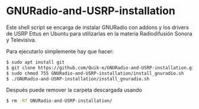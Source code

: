 # GNURadio-and-USRP-installation
Este shell script se encarga de instalar GNURadio con addons y los drivers de USRP Ettus en Ubuntu para utilizarlas en la materia Radiodifusión Sonora y Televisiva.

Para ejecutarlo simplemente hay que hacer:

```sh
$ sudo apt install git
$ git clone https://github.com/Quik-e/GNURadio-and-USRP-installation.git
$ sudo chmod 755 GNURadio-and-USRP-installation/install_gnuradio.sh
$ ./GNURadio-and-USRP-installation/install_gnuradio.sh
```

Después puede remover la carpeta descargada usando
```sh
$ rm -Rf GNURadio-and-USRP-installation/
```
